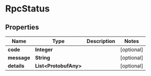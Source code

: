 

# RpcStatus


## Properties

Name | Type | Description | Notes
------------ | ------------- | ------------- | -------------
**code** | **Integer** |  |  [optional]
**message** | **String** |  |  [optional]
**details** | **List&lt;ProtobufAny&gt;** |  |  [optional]



